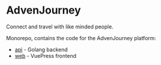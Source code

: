 # AdvenJourney
Connect and travel with like minded people.

Monorepo, contains the code for the AdvenJourney platform:
- [api](https://github.com/advenjourney/advenjourney/tree/main/api) - Golang backend
- [web](https://github.com/advenjourney/advenjourney/tree/main/web) - VuePress frontend

